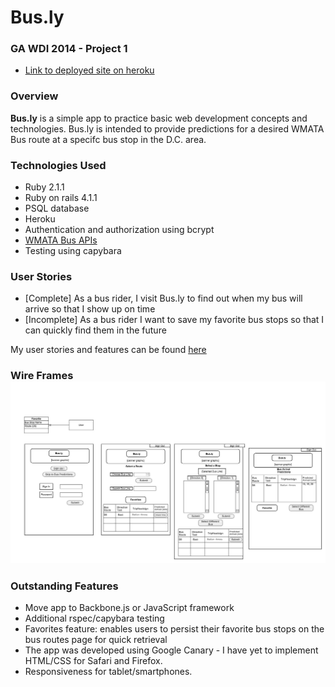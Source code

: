 # Bus.ly
### GA WDI 2014 - Project 1

* [Link to deployed site on heroku](http://stormy-basin-5028.herokuapp.com/)

### Overview
**Bus.ly** is a simple app to practice basic web development concepts and technologies. Bus.ly is intended to provide predictions for a desired WMATA Bus route at a specifc bus stop in the D.C. area.

### Technologies Used

* Ruby 2.1.1
* Ruby on rails 4.1.1
* PSQL database
* Heroku
* Authentication and authorization using bcrypt
* [WMATA Bus APIs](http://developer.wmata.com/docs/read/Home#bus)
* Testing using capybara

### User Stories

* [Complete] As a bus rider, I visit Bus.ly to find out when my bus will arrive so that I show up on time
* [Incomplete] As a bus rider I want to save my favorite bus stops so that I can quickly find them in the future

My user stories and features can be found [here](https://www.pivotaltracker.com/s/projects/1086284)

### Wire Frames ![wire frame](/wire_frame_ERD.jpg "Wire Frame")
 
### Outstanding Features
* Move app to Backbone.js or JavaScript framework
* Additional rspec/capybara testing
* Favorites feature: enables users to persist their favorite bus stops on the bus routes page for quick retrieval
* The app was developed using Google Canary - I have yet to implement HTML/CSS for Safari and Firefox.
* Responsiveness for tablet/smartphones.
